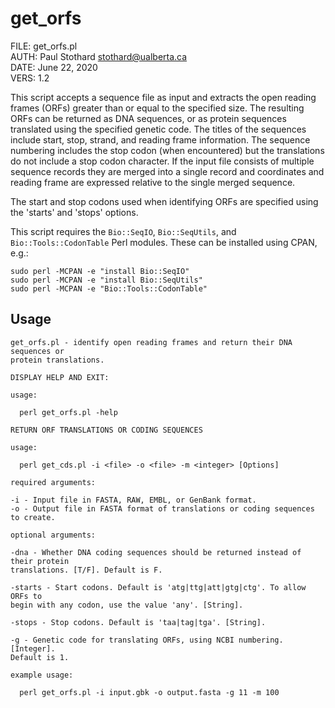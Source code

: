 # get\_orfs

FILE: get\_orfs.pl  
AUTH: Paul Stothard <stothard@ualberta.ca>  
DATE: June 22, 2020  
VERS: 1.2  

This script accepts a sequence file as input and extracts the open reading frames (ORFs) greater than or equal to the specified size. The resulting ORFs can be returned as DNA sequences, or as protein sequences translated using the specified genetic code. The titles of the sequences include start, stop, strand, and reading frame information. The sequence numbering includes the stop codon (when encountered) but the translations do not include a stop codon character. If the input file consists of multiple sequence records they are merged into a single record and coordinates and reading frame are expressed relative to the single merged sequence.

The start and stop codons used when identifying ORFs are specified using the 'starts' and 'stops' options. 

This script requires the `Bio::SeqIO`, `Bio::SeqUtils`, and `Bio::Tools::CodonTable` Perl modules. These can be installed using CPAN, e.g.:

```
sudo perl -MCPAN -e "install Bio::SeqIO"
sudo perl -MCPAN -e "install Bio::SeqUtils"
sudo perl -MCPAN -e "Bio::Tools::CodonTable"
```

## Usage

```
get_orfs.pl - identify open reading frames and return their DNA sequences or
protein translations.

DISPLAY HELP AND EXIT:

usage:

  perl get_orfs.pl -help

RETURN ORF TRANSLATIONS OR CODING SEQUENCES

usage:

  perl get_cds.pl -i <file> -o <file> -m <integer> [Options]

required arguments:

-i - Input file in FASTA, RAW, EMBL, or GenBank format.
-o - Output file in FASTA format of translations or coding sequences to create.

optional arguments:

-dna - Whether DNA coding sequences should be returned instead of their protein
translations. [T/F]. Default is F.

-starts - Start codons. Default is 'atg|ttg|att|gtg|ctg'. To allow ORFs to
begin with any codon, use the value 'any'. [String].

-stops - Stop codons. Default is 'taa|tag|tga'. [String].

-g - Genetic code for translating ORFs, using NCBI numbering. [Integer].
Default is 1.

example usage:

  perl get_orfs.pl -i input.gbk -o output.fasta -g 11 -m 100
```
